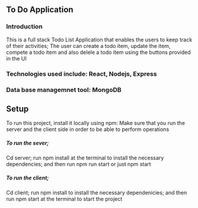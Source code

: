 ## To Do Application 
### Introduction
This is a full stack Todo List Application that  enables the users to keep track of their activities;
The user can create a todo item, update  the item, compete a todo item and also delele a todo item 
using the buttons provided in the UI
### Technologies used include: React, Nodejs, Express
### Data base managemnet tool: MongoDB
## Setup
To run this project, install it locally using npm:
Make sure that you run the server and the client side in order to be able to perform operations 
##### To run the sever; 
Cd server; 
run npm install at the terminal to install the necessary dependencies;
and then run npm run start or just npm start

##### To run the client;
Cd client;
run npm install to install the necessary dependenicies; and then run npm start at the terminal to start the project 
